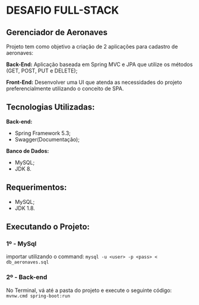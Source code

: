 # DESAFIO FULL-STACK
## Gerenciador de Aeronaves
 Projeto tem como objetivo a criação de 2 aplicações para cadastro de aeronaves:

**Back-End:** Aplicação baseada em Spring MVC e JPA que utilize os métodos (GET, POST, PUT e DELETE);

**Front-End:** Desenvolver uma UI que atenda as necessidades do projeto preferencialmente
utilizando o conceito de SPA.

## Tecnologias Utilizadas:
**Back-end:**
* Spring Framework 5.3;
* Swagger(Documentação);

**Banco de Dados:**
* MySQL;
* JDK 8.

## Requerimentos:
* MySQL;
* JDK 1.8.

## Executando o Projeto:
### 1º - MySql
importar utilizando o command:
`mysql -u <user> -p <pass> < db_aeronaves.sql`

### 2º - Back-end
No Terminal, vá até a pasta do projeto e execute o seguinte código:
`mvnw.cmd spring-boot:run`
